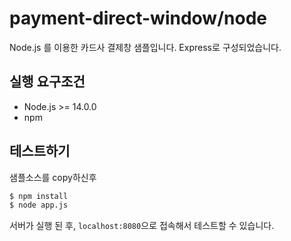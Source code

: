 # payment-direct-window/node

Node.js 를 이용한 카드사 결제창 샘플입니다. Express로 구성되었습니다.

## 실행 요구조건

- Node.js >= 14.0.0
- npm

## 테스트하기

샘플소스를 copy하신후

```sh
$ npm install
$ node app.js
```

서버가 실행 된 후, `localhost:8080`으로 접속해서 테스트할 수 있습니다.
